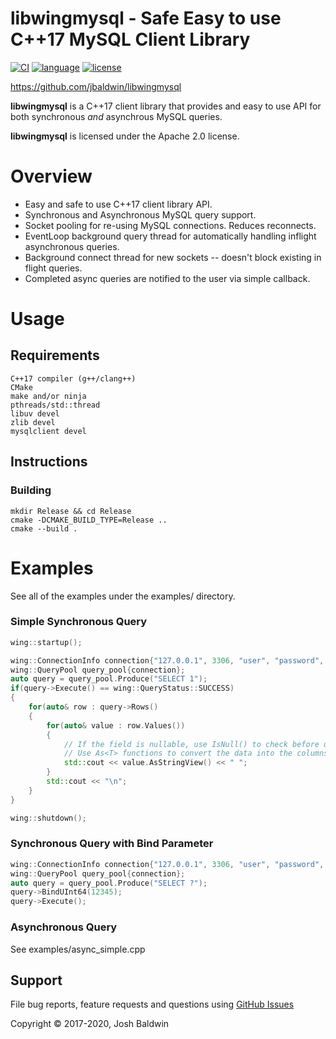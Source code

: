 libwingmysql - Safe Easy to use C++17 MySQL Client Library
==========================================================

[![CI](https://github.com/jbaldwin/libwingmysql/workflows/build-release-test/badge.svg)](https://github.com/jbaldwin/libwingmysql/workflows/build-release-test/badge.svg)
[![language][badge.language]][language]
[![license][badge.license]][license]

[badge.language]: https://img.shields.io/badge/language-C%2B%2B17-yellow.svg
[badge.license]: https://img.shields.io/badge/license-Apache--2.0-blue

[language]: https://en.wikipedia.org/wiki/C%2B%2B17
[license]: https://en.wikipedia.org/wiki/Apache_License

https://github.com/jbaldwin/libwingmysql

**libwingmysql** is a C++17 client library that provides and easy to use API for both synchronous _and_ asynchrous MySQL queries.

**libwingmysql** is licensed under the Apache 2.0 license.

# Overview #
* Easy and safe to use C++17 client library API.
* Synchronous and Asynchronous MySQL query support.
* Socket pooling for re-using MySQL connections.  Reduces reconnects.
* EventLoop background query thread for automatically handling inflight asynchronous queries.
* Background connect thread for new sockets -- doesn't block existing in flight queries.
* Completed async queries are notified to the user via simple callback.

# Usage #

## Requirements
    C++17 compiler (g++/clang++)
    CMake
    make and/or ninja
    pthreads/std::thread
    libuv devel
    zlib devel
    mysqlclient devel

## Instructions

### Building
    mkdir Release && cd Release
    cmake -DCMAKE_BUILD_TYPE=Release ..
    cmake --build .

# Examples

See all of the examples under the examples/ directory.

### Simple Synchronous Query
```C++
wing::startup();

wing::ConnectionInfo connection{"127.0.0.1", 3306, "user", "password", "DB"};
wing::QueryPool query_pool{connection};
auto query = query_pool.Produce("SELECT 1");
if(query->Execute() == wing::QueryStatus::SUCCESS)
{
    for(auto& row : query->Rows()
    {
        for(auto& value : row.Values())
        {
            // If the field is nullable, use IsNull() to check before using the value.
            // Use As<T> functions to convert the data into the columns type
            std::cout << value.AsStringView() << " ";
        }
        std::cout << "\n";
    }
}

wing::shutdown();
```

### Synchronous Query with Bind Parameter
```C++
wing::ConnectionInfo connection{"127.0.0.1", 3306, "user", "password", "DB"};
wing::QueryPool query_pool{connection};
auto query = query_pool.Produce("SELECT ?");
query->BindUInt64(12345);
query->Execute();
```

### Asynchronous Query

See examples/async_simple.cpp

## Support

File bug reports, feature requests and questions using [GitHub Issues](https://github.com/jbaldwin/libwingmysql/issues)

Copyright © 2017-2020, Josh Baldwin
